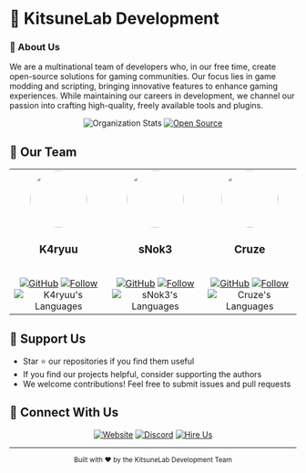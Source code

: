 # 🦊 KitsuneLab Development

### 🎯 About Us
We are a multinational team of developers who, in our free time, create open-source solutions for gaming communities. Our focus lies in game modding and scripting, bringing innovative features to enhance gaming experiences. While maintaining our careers in development, we channel our passion into crafting high-quality, freely available tools and plugins.

<div align="center">

![Organization Stats](https://img.shields.io/github/stars/KitsuneLab-Development?style=for-the-badge&label=Organization%20Stars)
[![Open Source](https://img.shields.io/badge/-Open%20Source-3DA639?style=for-the-badge&logo=opensource&logoColor=white)](https://opensource.guide/)

</div>

## 👥 Our Team

<div align="center">
<table>
<tr>
<td align="center">
<img src="https://avatars.githubusercontent.com/K4ryuu" width="100" height="100" style="border-radius:50%"><br>
<h3>K4ryuu</h3>
<br>
<a href="https://github.com/K4ryuu"><img src="https://img.shields.io/badge/-GitHub-181717?style=flat-square&logo=github" alt="GitHub"></a>
<a href="https://github.com/K4ryuu"><img src="https://img.shields.io/github/followers/K4ryuu?label=Follow&style=social" alt="Follow"></a><br>
<img src="https://github-readme-stats.vercel.app/api/top-langs/?username=K4ryuu&layout=compact&theme=tokyonight&hide_border=true&height=300&title_color=fff&text_color=fff&custom_title=K4ryuu%27s%20GitHub%20Stack" alt="K4ryuu's Languages">
</td>
<td align="center">
<img src="https://avatars.githubusercontent.com/sNok3" width="100" height="100" style="border-radius:50%"><br>
<h3>sNok3</h3>
<br>
<a href="https://github.com/sNok3"><img src="https://img.shields.io/badge/-GitHub-181717?style=flat-square&logo=github" alt="GitHub"></a>
<a href="https://github.com/sNok3"><img src="https://img.shields.io/github/followers/sNok3?label=Follow&style=social" alt="Follow"></a><br>
<img src="https://github-readme-stats.vercel.app/api/top-langs/?username=sNok3&layout=compact&theme=tokyonight&hide_border=true&height=300&title_color=fff&text_color=fff&custom_title=sNok3%27s%20GitHub%20Stack" alt="sNok3's Languages">
</td>
<td align="center">
<img src="https://avatars.githubusercontent.com/Cruze03" width="100" height="100" style="border-radius:50%"><br>
<h3>Cruze</h3>
<br>
<a href="https://github.com/Cruze03"><img src="https://img.shields.io/badge/-GitHub-181717?style=flat-square&logo=github" alt="GitHub"></a>
<a href="https://github.com/Cruze03"><img src="https://img.shields.io/github/followers/Cruze03?label=Follow&style=social" alt="Follow"></a><br>
<img src="https://github-readme-stats.vercel.app/api/top-langs/?username=Cruze03&layout=compact&theme=tokyonight&hide_border=true&height=300&title_color=fff&text_color=fff&custom_title=Cruze%27s%20GitHub%20Stack" alt="Cruze's Languages">
</td>
</tr>
</table>
</div>

## 💖 Support Us
- Star ⭐ our repositories if you find them useful
- If you find our projects helpful, consider supporting the authors
- We welcome contributions! Feel free to submit issues and pull requests

## 🤝 Connect With Us
<div align="center">
  
[![Website](https://img.shields.io/badge/-Website-000000?style=for-the-badge&logo=safari&logoColor=white)](https://kitsune-lab.com)
[![Discord](https://img.shields.io/badge/-Discord-5865F2?style=for-the-badge&logo=discord&logoColor=white)](https://kitsune-lab.com/p/discord)
[![Hire Us](https://img.shields.io/badge/-Hire_Us-4A154B?style=for-the-badge&logo=slack&logoColor=white)](https://kitsune-lab.com/tickets)

</div>

---
<div align="center">
  <sub>Built with ❤️ by the KitsuneLab Development Team</sub>
</div>

